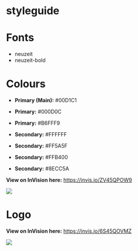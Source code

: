 # styleguide

# Fonts
- neuzeit
- neuzeit-bold

# Colours
- **Primary (Main):** #00D1C1
- **Primary:** #000D0C
- **Primary:** #B6FFF9


- **Secondary:** #FFFFFF
- **Secondary:** #FF5A5F
- **Secondary:** #FFB400
- **Secondary:** #8ECC5A

**View on InVision here:** https://invis.io/ZV45QPOW9

![](https://projects.invisionapp.com/static-signed/live-embed/26271975/100935360/1/latest/wyCYlEnwgcoAfnAzdNrKBfmAYxl3x1eR4N74sHfpqlzs0WjNb2cgXogtZIVAlBlEsArUVEPD5mPk5PvQpIyiyEbQlE/colour-palette-2x.jpg)

# Logo

**View on InVision here:** https://invis.io/6S45QOVMZ

![](http://projects.invisionapp.com/static-signed/live-embed/26271975/100935361/1/latest/3T2xsOAKlEFcRvMZZVulE1mq0aVZpoVttLJjDz4WNM05GMDJNZKNVEPeUVS53JISeCDFkZn4lEg7CtydgBg3eUPcglE/logo-colour-variations-2x.jpg)
